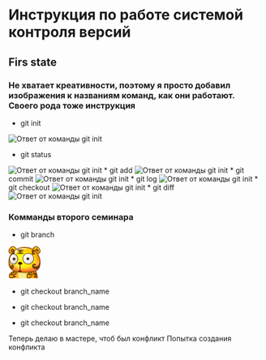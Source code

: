 # Инструкция по работе системой контроля версий

## Firs state

### Не хватает креативности, поэтому я просто добавил изображения к названиям команд, как они работают. Своего рода тоже инструкция

* git init
<image src="img/init.png" alt="Ответ от команды git init">

* git stаtus
<image src="img/status.png" alt="Ответ от команды git init">
* git add
<image src="img/add.png" alt="Ответ от команды git init">
* git commit
<image src="img/commit.png" alt="Ответ от команды git init">
* git log
<image src="img/log.png" alt="Ответ от команды git init">
* git checkout
<image src="img/checkout.png" alt="Ответ от команды git init">
* git diff
<image src="img/diff.png" alt="Ответ от команды git init">

### Комманды второго семинара

* git branch

![name png](img/2_005.gif)

* git checkout branch_name

* git checkout branch_name

* git checkout branch_name

Теперь делаю в мастере, чтоб был конфликт
Попытка создания конфликта

